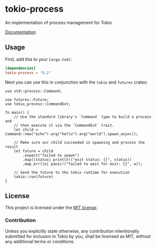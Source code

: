 # tokio-process

An implementation of process management for Tokio

[Documentation](https://docs.rs/tokio-process/0.2.4/tokio_process)

## Usage

First, add this to your `Cargo.toml`:

```toml
[dependencies]
tokio-process = "0.2"
```

Next you can use this in conjunction with the `tokio` and `futures` crates:

```rust,no_run
use std::process::Command;

use futures::Future;
use tokio_process::CommandExt;

fn main() {
    // Use the standard library's `Command` type to build a process and
    // then execute it via the `CommandExt` trait.
    let child = Command::new("echo").arg("hello").arg("world").spawn_async();

    // Make sure our child succeeded in spawning and process the result
    let future = child
        .expect("failed to spawn")
        .map(|status| println!("exit status: {}", status))
        .map_err(|e| panic!("failed to wait for exit: {}", e));

    // Send the future to the tokio runtime for execution
    tokio::run(future)
}
```

## License

This project is licensed under the [MIT license](./LICENSE).

### Contribution

Unless you explicitly state otherwise, any contribution intentionally submitted
for inclusion in Tokio by you, shall be licensed as MIT, without any additional
terms or conditions.
